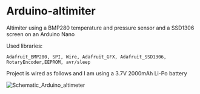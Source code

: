 # Arduino-altimiter
 Altimiter using a BMP280 temperature and pressure sensor and a SSD1306 screen on an Arduino Nano

 Used libraries:
   
    Adafruit_BMP280, SPI, Wire, Adafruit_GFX, Adafruit_SSD1306, RotaryEncoder,EEPROM, avr/sleep
    

Project is wired as follows and I am using a 3.7V 2000mAh Li-Po battery

![Schematic_Arduino_altimeter](https://user-images.githubusercontent.com/73758693/141691046-eba7e694-f8ad-470c-95aa-b715638d0aad.png)
